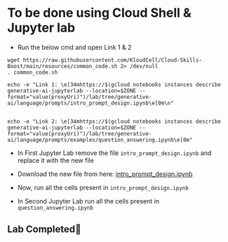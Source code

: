 # **To be done using Cloud Shell & Jupyter lab**

- Run the below cmd and open Link 1 & 2

```
wget https://raw.githubusercontent.com/KloudCell/Cloud-Skills-Boost/main/resources/common_code.sh 2> /dev/null
. common_code.sh

echo -e "Link 1: \e[34mhttps://$(gcloud notebooks instances describe generative-ai-jupyterlab --location=$ZONE --format="value(proxyUri)")/lab/tree/generative-ai/language/prompts/intro_prompt_design.ipynb\e[0m\n"


echo -e "Link 2: \e[34mhttps://$(gcloud notebooks instances describe generative-ai-jupyterlab --location=$ZONE --format="value(proxyUri)")/lab/tree/generative-ai/language/prompts/examples/question_answering.ipynb\e[0m"
```

- In First Jupyter Lab remove the file `intro_prompt_design.ipynb` and replace it with the new file
- Download the new file from here: <a href="https://github.com/KloudCell/Cloud-Skills-Boost/blob/main/Labs/Cheatsheets/GSP1151/intro_prompt_design.ipynb">intro_prompt_design.ipynb</a>
- Now, run all the cells present in `intro_prompt_design.ipynb`

- In Second Jupyter Lab run all the cells present in `question_answering.ipynb`

## Lab Completed🎉